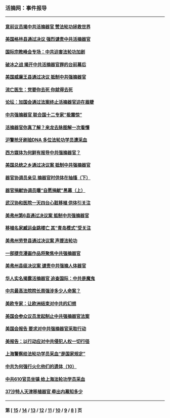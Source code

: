 ### 活摘网：事件报导
---
#### [意前议员揭中共活摘器官 赞法轮功拯救世界](../../pages/nf5877/n13203445.md?09140430) 
#### [美国格林县通过决议 强烈谴责中共活摘器官](../../pages/nf5877/n13119367.md?09140430) 
#### [国际宗教峰会专场：中共迫害法轮功加剧](../../pages/nf5877/n13088279.md?09140430) 
#### [破冰之战 揭开中共活摘器官罪的台前幕后](../../pages/nf5877/n13082457.md?09140430) 
#### [美国威廉王县通过决议 抵制中共强摘器官](../../pages/nf5877/n13056521.md?09140430) 
#### [流亡医生：党要你去死 你就得去死](../../pages/nf5877/n13052835.md?09140430) 
#### [论坛：加国会通过法案终止活摘器官迫在眉睫](../../pages/nf5877/n13029839.md?09140430) 
#### [中共强摘器官 联合国十二专家“极震惊”](../../pages/nf5877/n13024313.md?09140430) 
#### [活摘器官你真了解？来龙去脉图解一次看懂](../../pages/nf5877/n13013820.md?09140430) 
#### [沪警抢牙刷验DNA 多位法轮功学员遭采血](../../pages/nf5877/n12969218.md?09140430) 
#### [西方媒体为何鲜有报导中共强摘器官？](../../pages/nf5877/n12932034.md?09140430) 
#### [美国总统之乡通过决议案 抵制中共强摘器官](../../pages/nf5877/n12908242.md?09140430) 
#### [器官协调员亲见 摘器官时供体在抽搐（下）](../../pages/nf5877/n12898622.md?09140430) 
#### [器官捐献协调员曝“自愿捐献”黑幕（上）](../../pages/nf5877/n12878830.md?09140430) 
#### [武汉协和医院一天四台心脏移植 供体引关注](../../pages/nf5877/n12863175.md?09140430) 
#### [美弗州第6县通过决议案 抵制中共强摘器官](../../pages/nf5877/n12805218.md?09140430) 
#### [移植名家臧运金跳楼亡 其“青岛模式”受关注](../../pages/nf5877/n12803746.md?09140430) 
#### [美弗州劳登县通过决议案 声援法轮功](../../pages/nf5877/n12785715.md?09140430) 
#### [一部捷克漫画作品将聚焦中共强摘器官](../../pages/nf5877/n12785954.md?09140430) 
#### [美弗州县级决议案 谴责中共强摘人体器官](../../pages/nf5877/n12721290.md?09140430) 
#### [华人实名揭露活摘器官 追查国际：中共是魔鬼](../../pages/nf5877/n12691724.md?09140430) 
#### [中共最高法院院长周强涉多少人命案？](../../pages/nf5877/n12678074.md?09140430) 
#### [美欧专家：让欧洲结束对中共的幻想](../../pages/nf5877/n12652921.md?09140430) 
#### [美国会参众议员发起制止中共强摘器官法案](../../pages/nf5877/n12627668.md?09140430) 
#### [美国会报告 要求对中共强摘器官采取行动](../../pages/nf5877/n12448233.md?09140430) 
#### [美报告：以行动应对中共侵犯人权一切行径](../../pages/nf5877/n12443204.md?09140430) 
#### [上海警察给法轮功学员采血“是国家规定”](../../pages/nf5877/n12371027.md?09140430) 
#### [中共为何强行火化他们的遗体（10）](../../pages/nf5877/n12352363.md?09140430) 
#### [中共610官员坐镇 给上海法轮功学员采血](../../pages/nf5877/n12350295.md?09140430) 
#### [37沙特人天津移植器官 牵出内幕知多少](../../pages/nf5877/n12338586.md?09140430) 

---
#### 第 [ [15](./15.md?09140430) / [14](./14.md?09140430) / [13](./13.md?09140430) / [12](./12.md?09140430) / [11](./11.md?09140430) / [10](./10.md?09140430) / [9](./9.md?09140430) / [8](./8.md?09140430) ] 页
